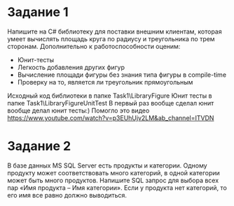 # Задание 1

Напишите на C# библиотеку для поставки внешним клиентам, которая умеет вычислять площадь круга по радиусу и треугольника по трем сторонам. Дополнительно к работоспособности оценим:
<ul>
 <li>Юнит-тесты</li>
 <li>Легкость добавления других фигур</li>
 <li>Вычисление площади фигуры без знания типа фигуры в compile-time</li>
 <li>Проверку на то, является ли треугольник прямоугольным</li>
</ul>

Исходный код библиотеки в папке Task1\LibraryFigure
Юнит тесты в папке Task1\LibraryFigureUnitTest
В первый раз вообще сделал юнит вообще делал юнит тесты:) Помогло это видео https://www.youtube.com/watch?v=p3EUhUjv2LM&ab_channel=ITVDN

# Задание 2
В базе данных MS SQL Server есть продукты и категории. Одному продукту может соответствовать много категорий, в одной категории может быть много продуктов. Напишите SQL запрос для выбора всех пар «Имя продукта – Имя категории». Если у продукта нет категорий, то его имя все равно должно выводиться.

 


